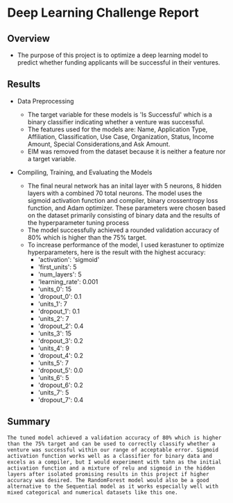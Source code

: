 # Deep Learning Challenge Report

## Overview

* The purpose of this project is to optimize a deep learning model to predict whether funding applicants will be successful in their ventures.

## Results

* Data Preprocessing
    
    * The target variable for these models is 'Is Successful' which is a binary classifier indicating whether a venture was successful.
    * The features used for the models are: Name, Application Type, Affiliation, Classification, Use Case, Organization, Status, Income Amount, Special Considerations,and Ask Amount.
    * EIM was removed from the dataset because it is neither a feature nor a target variable.

* Compiling, Training, and Evaluating the Models

    * The final neural network has an inital layer with 5 neurons, 8 hidden layers with a combined 70 total neurons. The model uses the sigmoid activation function and compiler, binary crossentropy loss function, and Adam optimizer. These parameters were chosen based on the dataset primarily consisting of binary data and the results of the hyperparameter tuning process
    * The model successfully achieved a rounded validation accuracy of 80% which is higher than the 75% target.
    * To increase performance of the model, I used kerastuner to optimize hyperparameters, here is the result with the highest accuracy:
        * 'activation': 'sigmoid'
        * 'first_units': 5
        * 'num_layers': 5
        * 'learning_rate': 0.001
        * 'units_0': 15
        * 'dropout_0': 0.1
        * 'units_1': 7
        * 'dropout_1': 0.1
        * 'units_2': 7
        * 'dropout_2': 0.4
        * 'units_3': 15
        * 'dropout_3': 0.2
        * 'units_4': 9
        * 'dropout_4': 0.2
        * 'units_5': 7
        * 'dropout_5': 0.0
        * 'units_6': 5
        * 'dropout_6': 0.2
        * 'units_7': 5
        * 'dropout_7': 0.4   

## Summary

    The tuned model achieved a validation accuracy of 80% which is higher than the 75% target and can be used to correctly classify whether a venture was successful within our range of acceptable error. Sigmoid activation function works well as a classifier for binary data and excels as a compiler, but I would experiment with tahn as the initial activation function and a mixture of relu and sigmoid in the hidden layers after isolated promising results in this project if higher accuracy was desired. The RandomForest model would also be a good alternative to the Sequential model as it works especially well with mixed categorical and numerical datasets like this one.
